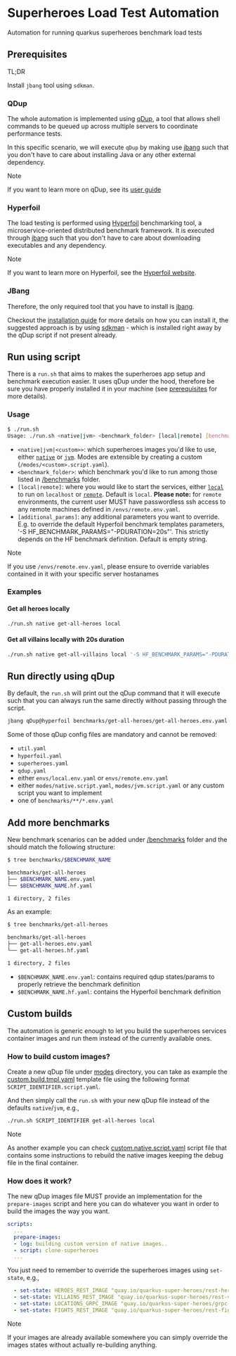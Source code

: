 # Superheroes Load Test Automation
Automation for running quarkus superheroes benchmark load tests

## Prerequisites

TL;DR

Install `jbang` tool using `sdkman`.

### QDup

The whole automation is implemented using [qDup](https://github.com/Hyperfoil/qDup), a tool that allows shell commands to be queued up across multiple servers to coordinate performance tests.

In this specific scenario, we will execute `qDup` by making use [jbang](https://www.jbang.dev/documentation/guide/latest) such that you don't have to care about installing Java or any other external dependency.

> [!NOTE]
> If you want to learn more on qDup, see its [user guide](https://github.com/Hyperfoil/qDup/blob/master/docs/userguide.adoc)


### Hyperfoil

The load testing is performed using [Hyperfoil](https://github.com/Hyperfoil/Hyperfoil/) benchmarking tool, a microservice-oriented distributed benchmark framework. It is executed through [jbang](https://www.jbang.dev/documentation/guide/latest) such that you don't have to care about downloading executables and any dependency.

> [!NOTE]
> If you want to learn more on Hyperfoil, see the [Hyperfoil website](https://hyperfoil.io).

### JBang

Therefore, the only required tool that you have to install is [jbang](https://www.jbang.dev/documentation/guide/latest). 

Checkout the [installation guide](https://www.jbang.dev/documentation/guide/latest/installation.html) for more details on how you can install it, the suggested approach is by using [sdkman](https://sdkman.io/) - which is installed right away by the qDup script if not present already. 


## Run using script

There is a `run.sh` that aims to makes the superheroes app setup and benchmark execution easier.
It uses qDup under the hood, therefore be sure you have properly installed it in your machine (see [prerequisites](#prerequisites) for more details).

### Usage

```bash
$ ./run.sh
Usage: ./run.sh <native|jvm> <benchmark_folder> [local|remote] [benchmark_params]
```

* `<native|jvm|<custom>>`:  which superheroes images you'd like to use, either [`native`](/modes/native.script.yaml) or [`jvm`](/modes/jvm.script.yaml). Modes are extensible by creating a custom (`/modes/<custom>.script.yaml`).
* `<benchmark_folder>`:     which benchmark you'd like to run among those listed in [/benchmarks](/benchmarks/) folder.
* `[local|remote]`:         where you would like to start the services, either [`local`](/envs/local.env.yaml) to run on `localhost` or [`remote`](/envs/remote.env.yaml). Default is `local`.  **Please note:** for `remote` environments, the current user MUST have passwordless ssh access to any remote machines defined in `/envs/remote.env.yaml`.
* `[additional_params]`:     any additional parameters you want to override. E.g. to override the default Hyperfoil benchmark templates parameters, '-S HF_BENCHMARK_PARAMS="-PDURATION=20s"'. This strictly depends on the HF benchmark definition. Default is empty string.

> [!NOTE]
> If you use `/envs/remote.env.yaml`, please ensure to override variables contained in it with your specific server hostanames

### Examples

#### Get all heroes locally

```bash
./run.sh native get-all-heroes local
```

#### Get all villains locally with 20s duration

```bash
./run.sh native get-all-villains local '-S HF_BENCHMARK_PARAMS="-PDURATION=20s"'
```

## Run directly using qDup

By default, the `run.sh` will print out the qDup command that it will execute such that you can always 
run the same directly without passing through the script.

```bash
jbang qDup@hyperfoil benchmarks/get-all-heroes/get-all-heroes.env.yaml envs/local.env.yaml modes/native.script.yaml util.yaml hyperfoil.yaml superheroes.yaml qdup.yaml
```

Some of those qDup config files are mandatory and cannot be removed:
- `util.yaml`
- `hyperfoil.yaml`
- `superheroes.yaml`
- `qdup.yaml`
- either `envs/local.env.yaml` or `envs/remote.env.yaml`
- either `modes/native.script.yaml`, `modes/jvm.script.yaml` or any custom script you want to implement
- one of `benchmarks/**/*.env.yaml`


## Add more benchmarks

New benchmark scenarios can be added under [/benchmarks](/benchmarks/) folder and the should match the following structure:

```bash
$ tree benchmarks/$BENCHMARK_NAME

benchmarks/get-all-heroes
├── $BENCHMARK_NAME.env.yaml
└── $BENCHMARK_NAME.hf.yaml

1 directory, 2 files
```

As an example:

```bash
$ tree benchmarks/get-all-heroes

benchmarks/get-all-heroes
├── get-all-heroes.env.yaml
└── get-all-heroes.hf.yaml

1 directory, 2 files
```

* `$BENCHMARK_NAME.env.yaml`: contains required qdup states/params to properly retrieve the benchmark definition
* `$BENCHMARK_NAME.hf.yaml`: contains the Hyperfoil benchmark definition

## Custom builds

The automation is generic enough to let you build the superheroes services container images and run them instead of the currently available ones.

### How to build custom images?

Create a new qDup file under [modes](/modes/) directory, you can take as example the [custom.build.tmpl.yaml](/modes/custom.build.tmpl.yaml) template file using the following format `SCRIPT_IDENTIFIER.script.yaml`.

And then simply call the `run.sh` with your new qDup file instead of the defaults `native`/`jvm`, e.g.,
```bash
./run.sh SCRIPT_IDENTIFIER get-all-heroes local
```

> [!NOTE]
> As another example you can check [custom.native.script.yaml](/modes/custom.native.script.yaml) script file that contains some instructions to rebuild the native images keeping the debug file in the final container.

### How does it work?

The new qDup images file MUST provide an implementation for the `prepare-images` script and here you can do whatever you want in order to build the images the way you want.

```yaml
scripts:
  ...
  prepare-images:
  - log: building custom version of native images..
  - script: clone-superheroes
  ...
```

You just need to remember to override the superheroes images using `set-state`, e.g.,

```yaml
  - set-state: HEROES_REST_IMAGE "quay.io/quarkus-super-heroes/rest-heroes:${{SUPERHEROES_CUSTOM_TAG}}"
  - set-state: VILLAINS_REST_IMAGE "quay.io/quarkus-super-heroes/rest-villains:${{SUPERHEROES_CUSTOM_TAG}}"
  - set-state: LOCATIONS_GRPC_IMAGE "quay.io/quarkus-super-heroes/grpc-locations:${{SUPERHEROES_CUSTOM_TAG}}"
  - set-state: FIGHTS_REST_IMAGE "quay.io/quarkus-super-heroes/rest-fights:${{SUPERHEROES_CUSTOM_TAG}}"
```

> [!NOTE]
> If your images are already available somewhere you can simply override the images states without actually re-building anything.